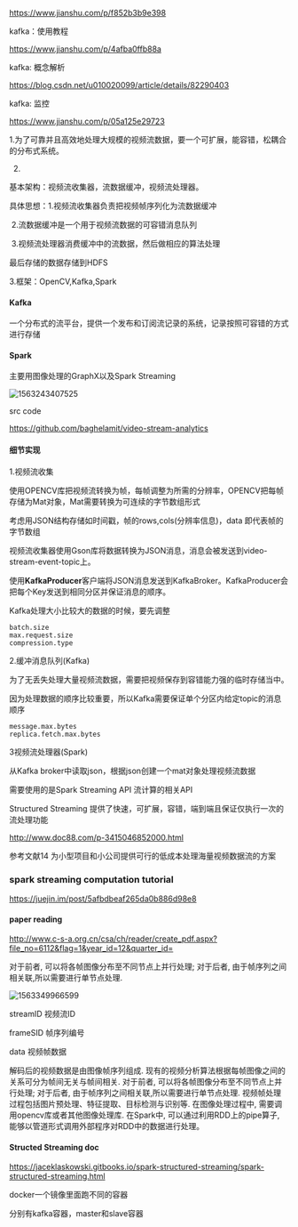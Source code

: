 https://www.jianshu.com/p/f852b3b9e398

kafka：使用教程

https://www.jianshu.com/p/4afba0ffb88a



kafka: 概念解析

https://blog.csdn.net/u010020099/article/details/82290403



kafka: 监控

https://www.jianshu.com/p/05a125e29723

1.为了可靠并且高效地处理大规模的视频流数据，要一个可扩展，能容错，松耦合的分布式系统。



2.

基本架构：视频流收集器，流数据缓冲，视频流处理器。

具体思想：1.视频流收集器负责把视频帧序列化为流数据缓冲

​				   2.流数据缓冲是一个用于视频流数据的可容错消息队列

​				   3.视频流处理器消费缓冲中的流数据，然后做相应的算法处理

最后存储的数据存储到HDFS

3.框架：OpenCV,Kafka,Spark

#### Kafka

一个分布式的流平台，提供一个发布和订阅流记录的系统，记录按照可容错的方式进行存储

#### Spark

主要用图像处理的GraphX以及Spark Streaming



![1563243407525](/home/alex/.config/Typora/typora-user-images/1563243407525.png)



src code

https://github.com/baghelamit/video-stream-analytics



#### 细节实现

1.视频流收集

使用OPENCV库把视频流转换为帧，每帧调整为所需的分辨率，OPENCV把每帧存储为Mat对象，Mat需要转换为可连续的字节数组形式

考虑用JSON结构存储如时间戳，帧的rows,cols(分辨率信息)，data 即代表帧的字节数组

视频流收集器使用Gson库将数据转换为JSON消息，消息会被发送到video-stream-event-topic上。

使用**KafkaProducer**客户端将JSON消息发送到KafkaBroker。KafkaProducer会把每个Key发送到相同分区并保证消息的顺序。

Kafka处理大小比较大的数据的时候，要先调整

```
batch.size
max.request.size
compression.type
```



2.缓冲消息队列(Kafka)

为了无丢失处理大量视频流数据，需要把视频保存到容错能力强的临时存储当中。

因为处理数据的顺序比较重要，所以Kafka需要保证单个分区内给定topic的消息顺序

```
message.max.bytes
replica.fetch.max.bytes
```



3视频流处理器(Spark)

从Kafka broker中读取json，根据json创建一个mat对象处理视频流数据

需要使用的是Spark Streaming API 流计算的相关API

Structured Streaming 提供了快速，可扩展，容错，端到端且保证仅执行一次的流处理功能



http://www.doc88.com/p-3415046852000.html

参考文献14 为小型项目和小公司提供可行的低成本处理海量视频数据流的方案

### spark streaming computation tutorial

https://juejin.im/post/5afbdbeaf265da0b886d98e8



#### paper reading

http://www.c-s-a.org.cn/csa/ch/reader/create_pdf.aspx?file_no=6112&flag=1&year_id=12&quarter_id=

对于前者, 可以将各帧图像分布至不同节点上并行处理; 对于后者, 由于帧序列之间相关联,所以需要进行单节点处理.



![1563349966599](/home/alex/.config/Typora/typora-user-images/1563349966599.png)

streamID 视频流ID

frameSID 帧序列编号

data 视频帧数据

解码后的视频数据是由图像帧序列组成. 现有的视频分析算法根据每帧图像之间的关系可分为帧间无关与帧间相关. 对于前者, 可以将各帧图像分布至不同节点上并行处理; 对于后者, 由于帧序列之间相关联,所以需要进行单节点处理. 视频帧处理过程包括图片预处理、特征提取、目标检测与识别等. 在图像处理过程中, 需要调用opencv库或者其他图像处理库. 在Spark中, 可以通过利用RDD上的pipe算子, 能够以管道形式调用外部程序对RDD中的数据进行处理。



#### Structed Streaming doc

https://jaceklaskowski.gitbooks.io/spark-structured-streaming/spark-structured-streaming.html



docker一个镜像里面跑不同的容器

分别有kafka容器，master和slave容器







